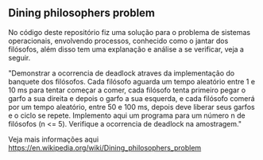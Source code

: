 Dining philosophers problem
---------------------------

No código deste repositório fiz uma solução para o problema de sistemas operacionais, envolvendo processos, conhecido como o jantar dos filósofos, além disso tem uma explanação e análise a se verificar, veja a seguir.

"Demonstrar a ocorrencia de deadlock atraves da implementação do banquete dos filósofos. Cada filósofo aguarda um tempo aleatório entre 1 e 10 ms para tentar começar a comer, cada filósofo tenta primeiro pegar o garfo a sua direita e depois o garfo a sua esquerda, e cada filósofo comerá por um tempo aleatório, entre 50 e 100 ms, depois deve liberar seus garfos e o ciclo se repete. Implemento aqui um programa para um número n de filósofos (n <= 5). Verifique a ocorrencia de deadlock na amostragem."

Veja mais informações aqui https://en.wikipedia.org/wiki/Dining_philosophers_problem
